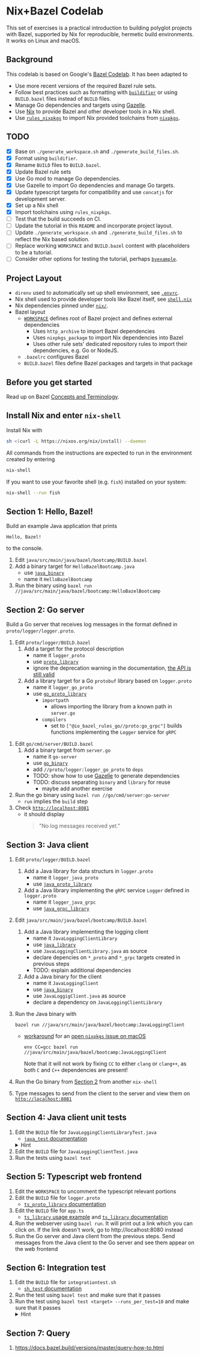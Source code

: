# Nix+Bazel Codelab

This set of exercises is a practical introduction to building polyglot projects with Bazel, supported by Nix for reproducible, hermetic build environments. It works on Linux and macOS.

## Background

This codelab is based on Google's [Bazel Codelab](https://github.com/bazelbuild/codelabs).
It has been adapted to

- Use more recent versions of the required Bazel rule sets.
- Follow best practices such as formatting with [`buildifier`][buildifier] or using `BUILD.bazel` files instead of `BUILD` files.
- Manage Go dependencies and targets using [Gazelle][gazelle].
- Use [Nix][nix] to provide Bazel and other developer tools in a Nix shell.
- Use [`rules_nixpkgs`][rules_nixpkgs] to import Nix provided toolchains from [`nixpkgs`][nixpkgs].

[buildifier]: https://github.com/bazelbuild/buildtools/blob/master/buildifier/README.md
[gazelle]: https://github.com/bazelbuild/bazel-gazelle
[nix]: https://nixos.org/
[rules_nixpkgs]: https://github.com/tweag/rules_nixpkgs
[nixpkgs]: https://github.com/NixOS/nixpkgs

## TODO

- [x] Base on `./generate_workspace.sh` and `./generate_build_files.sh`.
- [x] Format using `buildifier`.
- [x] Rename `BUILD` files to `BUILD.bazel`.
- [x] Update Bazel rule sets
- [x] Use Go mod to manage Go dependencies.
- [x] Use Gazelle to import Go dependencies and manage Go targets.
- [x] Update typescript targets for compatibility and use `concatjs` for development server.
- [x] Set up a Nix shell
- [x] Import toolchains using `rules_nixpkgs`.
- [ ] Test that the build succeeds on CI.
- [ ] Update the tutorial in this `README` and incorporate project layout.
- [ ] Update `./generate_workspace.sh` and `./generate_build_files.sh` to reflect the Nix based solution.
- [ ] Replace working `WORKSPACE` and `BUILD.bazel` content with placeholders to be a tutorial.
- [ ] Consider other options for testing the tutorial, perhaps [`byexample`][byexample].

[byexample]: https://byexamples.github.io/byexample/

## Project Layout

- `direnv` used to automatically set up shell environment, see [`.envrc`](./.envrc).
- Nix shell used to provide developer tools like Bazel itself, see [`shell.nix`](./shell.nix)
- Nix dependencies pinned under [`nix/`](./nix).
- Bazel layout
  - [`WORKSPACE`](./WORKSPACE) defines root of Bazel project and defines external dependencies
    - Uses `http_archive` to import Bazel dependencies
    - Uses `nixpkgs_package` to import Nix dependencies into Bazel
    - Uses other rule sets' dedicated repository rules to import their dependencies, e.g. Go or NodeJS.
  - `.bazelrc` configures Bazel
  - `BUILD.bazel` files define Bazel packages and targets in that package

## Before you get started

Read up on Bazel [Concepts and Terminology][concepts].

[concepts]: https://docs.bazel.build/versions/main/build-ref.html

## Install Nix and enter `nix-shell`

Install Nix with

```sh
sh <(curl -L https://nixos.org/nix/install) --daemon
```

All commands from the instructions are expected to run in the environment created by entering

```sh
nix-shell
```

If you want to use your favorite shell (e.g. `fish`) installed on your system:

```sh
nix-shell --run fish
```

## Section 1: Hello, Bazel!

Build an example Java application that prints

``` plain
Hello, Bazel!
```

to the console.

1.  Edit `java/src/main/java/bazel/bootcamp/BUILD.bazel`
1.  Add a binary target for `HelloBazelBootcamp.java`
    - use [`java_binary`][java_binary]
    - name it `HelloBazelBootcamp`
1.  Run the binary using `bazel run //java/src/main/java/bazel/bootcamp:HelloBazelBootcamp`

[java_binary]: https://docs.bazel.build/versions/master/be/java.html#java_binary

## Section 2: Go server

Build a Go server that receives log messages in the format defined in `proto/logger/logger.proto`.

1.  Edit `proto/logger/BUILD.bazel`
    1. Add a target for the protocol description
        - name it `logger_proto`
        - use [`proto_library`][proto_library]
        - ignore the deprecation warning in the   documentation, [the API is still valid][deprecated]
    1. Add a library target for a Go `protobuf` library based on `logger.proto`
        - name it `logger_go_proto`
        - use [`go_proto_library`][go_proto_library]
            - `importpath`
                - allows importing the library from a known path in `server.go`
            - `compilers`
                - set to `["@io_bazel_rules_go//proto:go_grpc"]` builds functions implementing the `Logger` service for `gRPC`

[proto_library]: https://docs.bazel.build/versions/master/be/protocol-buffer.html#proto_library
[deprecated]: https://github.com/bazelbuild/rules_proto/issues/50#issuecomment-602578288
[go_proto_library]: https://github.com/bazelbuild/rules_go/blob/master/proto/core.rst#example-grpc

1.  Edit `go/cmd/server/BUILD.bazel`
    1. Add a binary target from `server.go`
        - name it `go-server`
        - use [`go_binary`][go_binary]
        - add `//proto/logger:logger_go_proto` to `deps`
        - TODO: show how to use [Gazelle][gazelle] to generate dependencies
        - TODO: discuss separating `binary` and `library` for reuse
            - maybe add another exercise
1.  Run the go binary using `bazel run //go/cmd/server:go-server`
    - `run` implies the `build` step
1.  Check [`http://localhost:8081`](http://localhost:8081)
    - it should display
      > "No log messages received yet."

[go_binary]: https://github.com/bazelbuild/rules_go/blob/master/docs/go/core/rules.md#rules

## Section 3: Java client

1.  Edit `proto/logger/BUILD.bazel`
    1. Add a Java library for data structurs in `logger.proto`
        - name it `logger_java_proto`
        - use [`java_proto_library`][java_proto_library]
    2. Add a Java library implementing the `gRPC` service `Logger` defined in `logger.proto`
        - name it `logger_java_grpc`
        - use [`java_grpc_library`][java_grpc_library]
1.  Edit `java/src/main/java/bazel/bootcamp/BUILD.bazel`
    1. Add a Java library implementing the logging client
        - name it `JavaLoggingClientLibrary`
        - use [`java_library`](https://docs.bazel.build/versions/master/be/java.html#java_library)
        - use `JavaLoggingClientLibrary.java` as source
        - declare depencies on `*_proto` and `*_grpc` targets created in previous steps
        - TODO: explain additional dependencies
    2. Add a Java binary for the client
        - name it `JavaLoggingClient`
        - use [`java_binary`](https://docs.bazel.build/versions/master/be/java.html#java_binary)
        - use `JavaLoggigClient.java` as source
        - declare a dependency on `JavaLoggingClientLibrary`
1.  Run the Java binary with
    ```
    bazel run //java/src/main/java/bazel/bootcamp:JavaLoggingClient
    ```
    - [workaround][workaround] for an [open `nixpkgs` issue on macOS][nixpkgs-issue]
      ```
      env CC=gcc bazel run //java/src/main/java/bazel/bootcamp:JavaLoggingClient
      ```
      Note that it will not work by fixing `CC` to either `clang` or `clang++`, as both `C` and `C++` dependencies are present!

1.  Run the Go binary from [Section 2](#section-2-go-server) from another `nix-shell`
1.  Type messages to send from the client to the server and view them on [`http://localhost:8081`](http://localhost:8081)

[java_proto_library]: https://docs.bazel.build/versions/master/be/java.html#java_proto_library
[java_grpc_library]: https://grpc.io/docs/languages/java/generated-code/#codegen
[workaround]: https://github.com/NixOS/nixpkgs/issues/150655#issuecomment-993695804
[nixpkgs-issue]: https://github.com/NixOS/nixpkgs/issues/150655

## Section 4: Java client unit tests
1.  Edit the `BUILD` file for `JavaLoggingClientLibraryTest.java`
    - [`java_test` documentation](https://docs.bazel.build/versions/master/be/java.html#java_test)
    <details> <summary>Hint</summary>Names matter for tests. The <code>java_test</code> for this file should be named <code>JavaLoggingClientLibraryTest</code></details>
1.  Edit the `BUILD` file for `JavaLoggingClientTest.java`
1.  Run the tests using `bazel test`

## Section 5: Typescript web frontend
1.  Edit the `WORKSPACE` to uncomment the typescript relevant portions
1.  Edit the `BUILD` file for `logger.proto`
    - [`ts_proto_library` documentation](https://www.npmjs.com/package/@bazel/typescript#ts_proto_library)
1.  Edit the `BUILD` file for `app.ts`
    - [`ts_library` usage example](https://www.npmjs.com/package/@bazel/typescript#compiling-typescript-ts_library) and        [`ts_library` documentation](https://www.npmjs.com/package/@bazel/typescript#ts_library)
1.  Run the webserver using `bazel run`. It will print out a link which you can click on.
    If the link doesn't work, go to http://localhost:8080 instead
1.  Run the Go server and Java client from the previous steps. Send messages from the Java
    client to the Go server and see them appear on the web frontend
## Section 6: Integration test
1.  Edit the `BUILD` file for `integrationtest.sh`
    - [`sh_test` documentation](https://docs.bazel.build/versions/master/be/shell.html#sh_test)
1.  Run the test using `bazel test` and make sure that it passes
1.  Run the test using `bazel test <target> --runs_per_test=10` and make sure that it passes
    <details> <summary>Hint</summary>You may need to modify the <code>BUILD</code> file again to make this work</details>

## Section 7: Query
1.  https://docs.bazel.build/versions/master/query-how-to.html


